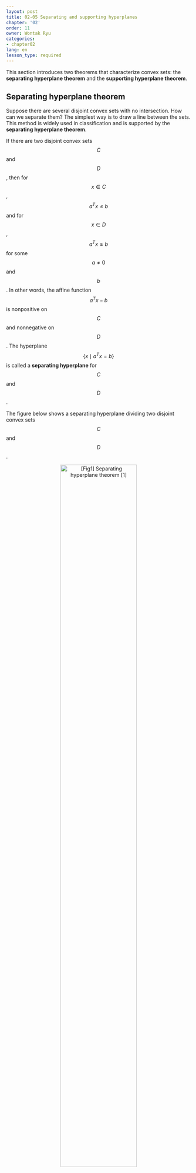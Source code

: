 ```yaml
---
layout: post
title: 02-05 Separating and supporting hyperplanes
chapter: '02'
order: 11
owner: Wontak Ryu
categories:
- chapter02
lang: en
lesson_type: required
---
```


This section introduces two theorems that characterize convex sets: the **separating hyperplane theorem** and the **supporting hyperplane theorem**.

## Separating hyperplane theorem

Suppose there are several disjoint convex sets with no intersection. How can we separate them? The simplest way is to draw a line between the sets. This method is widely used in classification and is supported by the **separating hyperplane theorem**.

If there are two disjoint convex sets $$C$$ and $$D$$, then for $$x \in C$$, $$a^T x \le b$$ and for $$x \in D$$, $$a^T x \ge b$$ for some $$a \ne 0$$ and $$b$$. In other words, the affine function $$a^T x - b$$ is nonpositive on $$C$$ and nonnegative on $$D$$. The hyperplane $$\{ x \mid a^T x = b\}$$ is called a **separating hyperplane** for $$C$$ and $$D$$.

The figure below shows a separating hyperplane dividing two disjoint convex sets $$C$$ and $$D$$.

<figure class="image" style="align: center;">
<p align="center">
  <img src="{{ site.baseurl }}/img/chapter_img/chapter02/02.05_01_Seperating_hyperplan_theorem.png" alt="[Fig1] Separating hyperplane theorem [1]" width="70%">
  <figcaption style="text-align: center;">[Fig1] Separating hyperplane theorem [1]</figcaption>
</p>
</figure>

The converse of the separating hyperplane theorem does not hold. That is, the existence of a separating hyperplane does not guarantee that the sets are disjoint. For example, if $$C = D = \{0\} \subseteq \mathbb{R}$$, then $$x = 0$$ separates $$C$$ and $$D$$.

### Strict separation

If the separating hyperplane satisfies the stronger condition $$x \in C$$ implies $$a^T x < b$$ and $$x \in D$$ implies $$a^T x > b$$, this is called **strict separation**. Disjoint closed convex sets do not always require strict separation, but in many cases, this condition holds.

## Supporting hyperplanes theorem

The **supporting hyperplane theorem** states that for any nonempty convex set $$C$$ and any point $$x_0$$ on the boundary **bd** $$C$$, there exists a supporting hyperplane at $$x_0$$.

What is a supporting hyperplane? Suppose $$x_0$$ is a boundary point of $$C$$. If for all $$x \in C$$, $$a^T x \le a^T x_0$$ ($$a \ne 0$$), then the hyperplane $$\{x \mid a^T x = a^T x_0 \}$$ is a **supporting hyperplane** for $$C$$ at $$x_0$$.

[Note] The boundary is defined as $$x_0 \in$$ **bd** $$C = $$ **cl** $$C$$ $$\setminus$$ **int** $$C$$, i.e., the closure minus the interior.

Geometrically, the supporting hyperplane $$\{x \mid a^T x = a^T x_0\}$$ is tangent to $$C$$ at $$x_0$$ and the halfspace $$a^T x \le a^T x_0$$ contains $$C$$.

<figure class="image" style="align: center;">
<p align="center">
  <img src="{{ site.baseurl }}/img/chapter_img/chapter02/02.05_02_Supporting_hyperplane_theorem.png" alt="[Fig 2] Supporting hyperplane [1]" width="70%">
  <figcaption style="text-align: center;">[Fig 2] Supporting hyperplane [1]</figcaption>
</p>
</figure>


